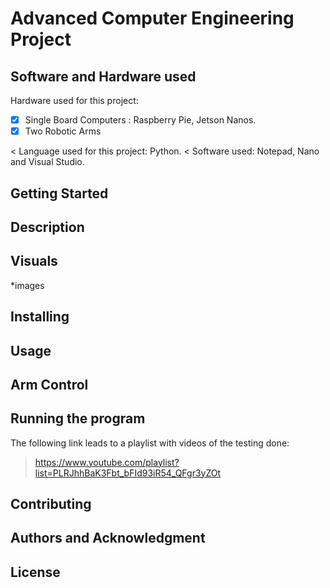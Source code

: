 # Advanced Computer Engineering Project

## Software and Hardware used
Hardware used for this project: 
 - [x] Single Board Computers : Raspberry Pie, Jetson Nanos.
 - [x] Two Robotic Arms
                                 
< Language used for this project: Python.
< Software used: Notepad, Nano and Visual Studio.

## Getting Started 

## Description

## Visuals
*images
## Installing

## Usage

## Arm Control

## Running the program
The following link leads to a playlist with videos of the testing done:
> https://www.youtube.com/playlist?list=PLRJhhBaK3Fbt_bFId93iR54_QFgr3yZOt

## Contributing

## Authors and Acknowledgment

## License
